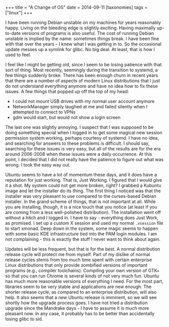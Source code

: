 +++
title = "A Change of OS"
date = 2014-09-11
[taxonomies]
tags = ["linux"]
+++

I have been running Debian unstable on my machines for years reasonably happy.  Living on the bleeding edge is slightly exciting.  Having maximally up-to-date versions of programs is also useful.  The cost of running Debian unstable is implied by the name: sometimes things break.  I have been fine with that over the years - I knew what I was getting in to.  So the occasional update messes up a symlink for glibc.  No big deal.  At least, that is how I used to feel.

I feel like I might be getting old, since I seem to be losing patience with that sort of thing.  Most recently, seemingly during the transition to systemd, a few things suddenly broke.  There has been enough churn in recent years that there are a number of aspects of modern Linux distributions that I just do not understand everything anymore and have no idea how to fix these issues.  A few things that popped up off the top of my head:

 * I could not mount USB drives with my normal user account anymore
 * NetworkManager simply laughed at me and failed silently when I attempted to connect to VPNs
 * gdm would start, but would not show a login screen

The last one was slightly annoying.  I suspect that I was supposed to be doing something special when I logged in to get some magical new session permission system working, perhaps courtesy of systemd.  I have no idea, and searching for answers to these problems is difficult.  I should say, searching for these issues is very easy, but all of the results are for the era around 2006-2008 when these issues were a daily occurrence.  At this point, I decided that I did not really have the patience to figure out what was wrong.  I took the easy way out.

Ubuntu seems to have a lot of momentum these days, and it does have a reputation for just working.  That is, Just Working.  I figured that I would give it a shot.  My system could not get more broken, right?  I grabbed a Kubuntu image and let the installer do its thing.  The first thing I noticed was that the installer was very pleasant to use compared to the curses-based Debian installer.  In the grand scheme of things, that is not important at all.  While you are installing, though, it is a nice touch that you notice (at least if you are coming from a less well-polished distribution).  The installation went off without a hitch and I logged in.  I have to say - everything does Just Work, as promised.  I set up a custom X session and used my normal `.xsession` file to start xmonad.  Deep down in the system, some magic seems to happen with some basic KDE infrastructure tied into the PAM login modules.  I am not complaining - this is exactly the stuff I never want to think about again.

Updates will be less frequent, but that is for the best.  A normal distribution release cycle will protect me from myself.  Part of my dislike of normal release cycles stems from too much time spent with certain enterprise Linux distributions that only provide zombified versions of important programs (e.g., compiler toolchains).  Compiling your own version of GTK+ so that you can run Chrome is several kinds of not very much fun.  Ubuntu has much more reasonable versions of everything I need.  For the most part, libraries seem to be very stable and applications are new enough.  The shorter release cycle, as compared to an enterprise distribution, will also help.  It also seems that a new Ubuntu release is imminent, so we will see shortly how the upgrade process goes.  I have not tried a distribution upgrade since the Mandrake days - I have to assume it is much more pleasant now.  In any case, it probably has to be better than accidentally losing glibc to sid.
